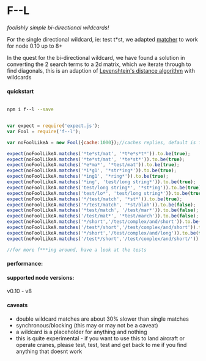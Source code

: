 # F--L
*foolishly simple bi-directional wildcards!*

For the single directional wildcard, ie: test t*st, we adapted [matcher](https://github.com/sindresorhus/matcher/blob/master/index.js) to work for node 0.10 up to 8+

In the quest for the bi-directional wildcard, we have found a solution in converting the 2 search terms to a 2d matrix, which we iterate through to find diagonals, this is an adaption of [Levenshtein's distance algorithm](https://en.wikipedia.org/wiki/Levenshtein_distance) with wildcards

#### quickstart

```bash

npm i f--l --save

```

```javascript

var expect = require('expect.js');
var Fool = require('f--l');

var noFoolLikeA = new Fool({cache:1000});//caches replies, default is false

expect(noFoolLikeA.matches('*te*st/mat', '*t*e*s*t*')).to.be(true);
expect(noFoolLikeA.matches('*te*st/mat', '*te*st*')).to.be(true);
expect(noFoolLikeA.matches('*e*ma*', '*test/mat')).to.be(true);
expect(noFoolLikeA.matches('*i*g1', '*str*ing*')).to.be(true);
expect(noFoolLikeA.matches('*ing1', '*ring*')).to.be(true);
expect(noFoolLikeA.matches('*ing', 'test/long string*')).to.be(true);
expect(noFoolLikeA.matches('test/long string*', '*st*ing')).to.be(true);
expect(noFoolLikeA.matches('test/lo*', 'test/long string*')).to.be(true);
expect(noFoolLikeA.matches('*/test/match', '*st*')).to.be(true);
expect(noFoolLikeA.matches('*/test/match', '*st/blah')).to.be(false);
expect(noFoolLikeA.matches('*test/match', '/test/mar*')).to.be(false);
expect(noFoolLikeA.matches('/test/mat*', '*test/march')).to.be(false);
expect(noFoolLikeA.matches('*/short','/test/complex/and/short')).to.be(true);
expect(noFoolLikeA.matches('/test*/short','/test/complex/and/short')).to.be(true);
expect(noFoolLikeA.matches('*/short','/test/complex/and/long')).to.be(false);
expect(noFoolLikeA.matches('/test*/short','/test/complex/and/short/')).to.be(false);

//for more f***ing around, have a look at the tests

```

#### performance:


#### supported node versions:

v0.10 - v8

#### caveats

- double wildcard matches are about 30% slower than single matches
- synchronous/blocking (this may or may not be a caveat)
- a wildcard is a placeholder for anything and nothing
- this is quite experimental - if you want to use this to land aircraft or operate cranes, please test, test, test and get back to me if you find anything that doesnt work
